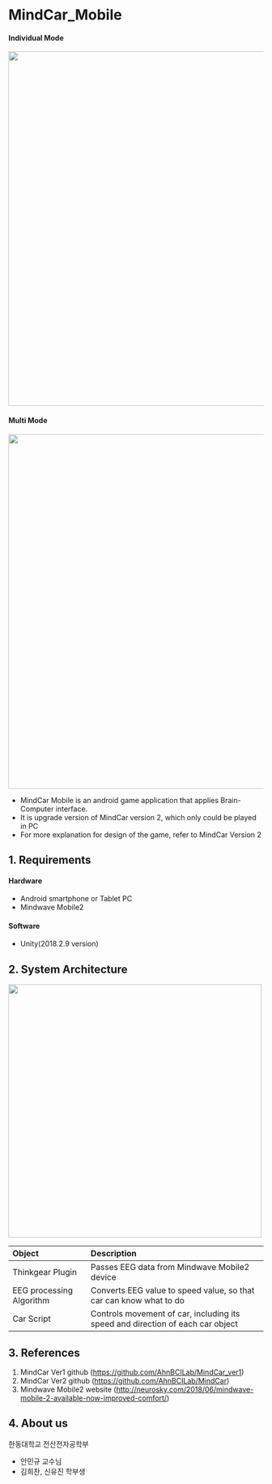 # MindCar_Mobile

#### Individual Mode

<img width="700" src="https://user-images.githubusercontent.com/47956399/92727844-bb43e400-f3aa-11ea-8535-483dec170ab5.jpg">

#### Multi Mode

<img width="700" src="https://user-images.githubusercontent.com/47956399/92727850-bda63e00-f3aa-11ea-92b4-9b51257dc7ed.jpg">

- MindCar Mobile is an android game application that applies Brain-Computer interface.
- It is upgrade version of MindCar version 2, which only could be played in PC
- For more explanation for design of the game, refer to MindCar Version 2

## 1. Requirements
#### Hardware
- Android smartphone or Tablet PC
- Mindwave Mobile2
#### Software
- Unity(2018.2.9 version)

## 2. System Architecture
   <img width="500" src="https://user-images.githubusercontent.com/47956399/92726019-f264c600-f3a7-11ea-9822-3962b95d0d29.jpg">

|Object|Description|
|:------|:---|
|Thinkgear Plugin|Passes EEG data from Mindwave Mobile2 device|
|EEG processing Algorithm|Converts EEG value to speed value, so that car can know what to do|
|Car Script|Controls movement of car, including its speed and direction of each car object|

## 3. References
 1. MindCar Ver1 github (https://github.com/AhnBCILab/MindCar_ver1)
 2. MindCar Ver2 github (https://github.com/AhnBCILab/MindCar)
 3. Mindwave Mobile2 website (http://neurosky.com/2018/06/mindwave-mobile-2-available-now-improved-comfort/) 

## 4. About us
한동대학교 전산전자공학부
- 안민규 교수님
- 김희찬, 신유진 학부생
